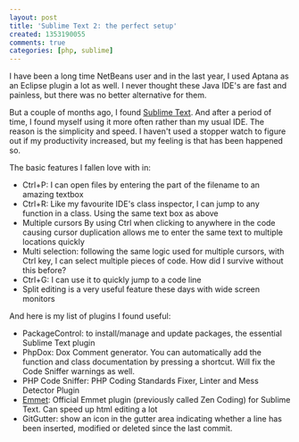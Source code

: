 ```yaml
---
layout: post
title: 'Sublime Text 2: the perfect setup'
created: 1353190055
comments: true
categories: [php, sublime]
---
```

I have been a long time NetBeans user and in the last year, I used Aptana as an Eclipse plugin a lot as well. I never thought these Java IDE's are fast and painless, but there was no better alternative for them.

But a couple of months ago, I found <a href="http://www.sublimetext.com/2">Sublime Text</a>. And after a period of time, I found myself using it more often rather than my usual IDE. The reason is the simplicity and speed. I haven't used a stopper watch to figure out if my productivity increased, but my feeling is that has been happened so.

The basic features I fallen love with in:

<ul>
<li><span>Ctrl+P:</span> I can open files by entering the part of the filename to an amazing textbox</li>
<li><span>Ctrl+R:</span> Like my favourite IDE's class inspector, I can jump to any function in a class. Using the same text box as above</li>
<li><span>Multiple cursors</span> By using Ctrl when clicking to anywhere in the code causing cursor duplication allows me to enter the same text to multiple locations quickly</li>
<li><span>Multi selection:</span> following the same logic used for multiple cursors, with Ctrl key, I can select multiple pieces of code. How did I survive without this before?</li>
<li><span>Ctrl+G:</span> I can use it to quickly jump to a code line</li>
<li><span>Split editing</span> is a very useful feature these days with wide screen monitors</li>
</ul>

And here is my list of plugins I found useful:

<ul>
<li>PackageControl: to install/manage and update packages, the essential Sublime Text plugin</li>
<li>PhpDox: Dox Comment generator. You can automatically add the function and class documentation by pressing a shortcut. Will fix the Code Sniffer warnings as well.</li>
<li>PHP Code Sniffer: PHP Coding Standards Fixer, Linter and Mess Detector Plugin</li>
<li><a href="http://docs.emmet.io/">Emmet</a>: Official Emmet plugin (previously called Zen Coding) for Sublime Text. Can speed up html editing a lot</li>
<li>GitGutter: show an icon in the gutter area indicating whether a line has been inserted, modified or deleted since the last commit.</li>
</ul>
